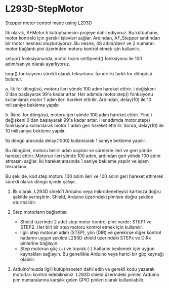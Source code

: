 # L293D-StepMotor
Stepper motor control made using L293D

İlk olarak, AFMotor.h kütüphanesini projeye dahil ediyoruz. Bu kütüphane, motor kontrolü için gerekli işlevleri sağlar. Ardından, AF_Stepper sınıfından bir motor nesnesi oluşturuyoruz. Bu nesne, 48 adım/devir ve 2 numaralı motor bağlantı pini üzerinden motoru kontrol etmek için kullanılır.

setup() fonksiyonunda, motor hızını setSpeed() fonksiyonu ile 100 adım/saniye olarak ayarlıyoruz.

loop() fonksiyonu sürekli olarak tekrarlanır. İçinde iki farklı for döngüsü bulunur.

a. İlk for döngüsü, motoru ileri yönde 100 adım hareket ettirir. i değişkeni 0'dan başlayarak 99'a kadar artar. Her adımda motor.step() fonksiyonu kullanılarak motor 1 adım ileri hareket ettirilir. Ardından, delay(10) ile 10 milisaniye bekleme yapılır.

b. İkinci for döngüsü, motoru geri yönde 100 adım hareket ettirir. Yine i değişkeni 0'dan başlayarak 99'a kadar artar. Her adımda motor.step() fonksiyonu kullanılarak motor 1 adım geri hareket ettirilir. Sonra, delay(10) ile 10 milisaniye bekleme yapılır.

İki döngü arasında delay(1000) kullanılarak 1 saniye bekleme yapılır.

Bu döngüler, motoru belirli adım sayıları ve sürelerle ileri ve geri yönde hareket ettirir. Motorun ileri yönde 100 adım, ardından geri yönde 100 adım atmasını sağlar. İki hareket arasında 1 saniye bekleme yapılır ve işlem tekrarlanır.

Bu şekilde, kod step motoru 100 adım ileri ve 100 adım geri hareket ettirerek sürekli olarak döngü içinde çalışır.





1. İlk olarak, L293D shield'i Arduino veya mikrodenetleyici kartınıza doğru şekilde yerleştirin. Shield, Arduino üzerindeki pimlere doğru şekilde oturmalıdır.

2. Step motorların bağlantısı:
   - Shield üzerinde 2 adet step motor kontrol pimi vardır: STEP1 ve STEP2. Her biri bir step motoru kontrol etmek için kullanılır.
   - İlgili step motorun adım (STEP), yön (DIR) ve gerekirse diğer kontrol hatlarını uygun şekilde L293D shield üzerindeki STEPx ve DIRx pinlerine bağlayın.
   - Step motorun güç (+) ve toprak (-) hatlarını beslemek için uygun kaynakları sağlayın. Bu genellikle Arduino veya harici bir güç kaynağı olabilir.

3. Arduino'nuzda ilgili kütüphaneleri dahil edin ve gerekli kodu yazarak motorları kontrol edebilirsiniz. L293D shield üzerindeki pimler, Arduino pim numaralarına karşılık gelen GPIO pinleri olarak kullanılabilir.
